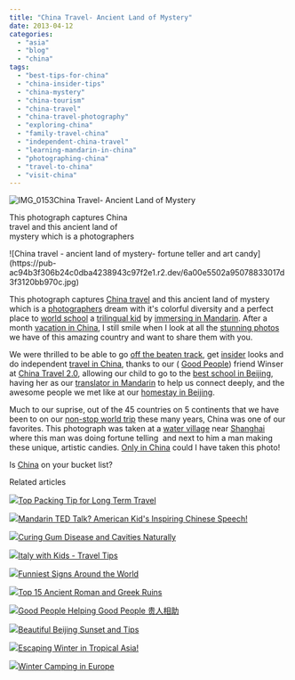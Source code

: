 ```yaml
---
title: "China Travel- Ancient Land of Mystery"
date: 2013-04-12
categories: 
  - "asia"
  - "blog"
  - "china"
tags: 
  - "best-tips-for-china"
  - "china-insider-tips"
  - "china-mystery"
  - "china-tourism"
  - "china-travel"
  - "china-travel-photography"
  - "exploring-china"
  - "family-travel-china"
  - "independent-china-travel"
  - "learning-mandarin-in-china"
  - "photographing-china"
  - "travel-to-china"
  - "visit-china"
---
```


![IMG_0153](https://pub-ac94b3f306b24c0dba4238943c97f2e1.r2.dev/6a00e5502a95078833017ee6a5c445970d.jpg)China Travel- 
Ancient Land of Mystery  
  
This photograph captures China  
travel and this ancient land of  
mystery which is a photographers

<!--more--> ![China travel - ancient land of mystery- fortune teller and art candy](https://pub-ac94b3f306b24c0dba4238943c97f2e1.r2.dev/6a00e5502a95078833017d3f3120bb970c.jpg)  
  
This photograph captures [China travel](http://soultravelers3new.local/2012/11/china-travel-in-the-autumn.html "travel to China") and this ancient land of mystery which is a [photographers](http://soultravelers3new.local/2008/07/new-cameras.html "travel photographers ") dream with it's colorful diversity and a perfect place to [world school](http://soultravelers3new.local/2013/01/world-school-education-at-its-best-.html/ "unschool, homeschool and world school") a [trilingual kid](http://soultravelers3new.local/2013/04/growing-up-bilingual-or-trilingual.html "bilingual or trilingual kid") by [immersing in Mandarin](http://soultravelers3new.local/2012/11/mandarin-immersion-in-china.html "immersing in Mandarin in Beijing, China"). After a  month [vacation in China](http://soultravelers3new.local/2012/12/china-family-vacation-beauty-love-joy-.html "vacation in China"), I still smile when I look at all the [stunning photos](http://soultravelers3new.local/2012/12/the-ultimate-travel-photo.html "stunning photo") we have of this amazing country and want to share them with you.  
  
We were thrilled to be able to go [off the beaten track](http://soultravelers3new.local/2013/04/traditional-chinese-medicine-travel-in-china.html "TCM travel in China"), get [insider](http://soultravelers3new.local/2012/12/making-friends-in-china-.html "insider tips for China") looks and do independent [travel in China](http://soultravelers3new.local/2012/12/china-travel-peking-opera.html "travel in China"), thanks to our ( [Good People](http://soultravelers3new.local/2013/03/good-people-helping-good-people-%E8%B4%B5%E4%BA%BA%E7%9B%B8%E5%8A%A9.html "good people china")) friend Winser at [China Travel 2.0](http://www.chinatravel20.com/ "China travel 2.0"), allowing our child to go to the [best school in Beijing](http://soultravelers3new.local/2013/01/learning-mandarin-in-beijing-china-best-school.html "Chinese language school in Beijing best "),  having her as our [translator in Mandarin](http://soultravelers3new.local/2013/03/mandarin-ted-talk-american-kids-inspiring-chinese-speech-.html "American kid translator in Mandarin") to help us connect deeply, and the awesome people we met like at our [homestay in Beijing](http://soultravelers3new.local/2013/01/best-homestay-living-with-a-family-in-china.html "homestay in Beijing").  
  
Much to our suprise, out of the 45 countries on 5 continents that we have been to on our [non-stop world trip](http://soultravelers3new.local/2012/01/amazing-family-world-tour.html "non-stop world tour family RTW") these many years, China was one of our favorites. This photograph was taken at a [water village](http://soultravelers3new.local/2012/12/visiting-a-beautiful-water-village-china-zhujiajio.html "water village") near [Shanghai](http://soultravelers3new.local/2012/12/shanghai-skyline-worlds-best-.html "shanghai china skyline") where this man was doing fortune telling  and next to him a man making these unique, artistic candies. [Only in China](http://soultravelers3new.local/2013/03/cooking-in-china.html "only in china photo") could I have taken this photo!  
  
Is [China](http://soultravelers3new.local/2012/11/babies-in-beijing-china-travel-joy.html "China travel- babies in Beijing") on your bucket list?  
  
  

Related articles

[![](http://i.zemanta.com/149896182_80_80.jpg)](http://soultravelers3new.local/2013/03/top-travel-tip-for-long-term-travel.html)[Top Packing Tip for Long Term Travel](http://soultravelers3new.local/2013/03/top-travel-tip-for-long-term-travel.html)

[![](http://i.zemanta.com/152306180_80_80.jpg)](http://soultravelers3new.local/2013/03/mandarin-ted-talk-american-kids-inspiring-chinese-speech-.html)[Mandarin TED Talk? American Kid's Inspiring Chinese Speech!](http://soultravelers3new.local/2013/03/mandarin-ted-talk-american-kids-inspiring-chinese-speech-.html)

[![](http://i.zemanta.com/154024597_80_80.jpg)](http://soultravelers3new.local/2013/03/curing-gum-disease-and-cavities-naturally.html)[Curing Gum Disease and Cavities Naturally](http://soultravelers3new.local/2013/03/curing-gum-disease-and-cavities-naturally.html)

[![](http://i.zemanta.com/155738631_80_80.jpg)](http://soultravelers3new.local/2013/03/italy-with-kids-travel-tips.html)[Italy with Kids - Travel Tips](http://soultravelers3new.local/2013/03/italy-with-kids-travel-tips.html)

[![](http://i.zemanta.com/150196019_80_80.jpg)](http://soultravelers3new.local/2013/03/funniest-signs-around-the-world.html)[Funniest Signs Around the World](http://soultravelers3new.local/2013/03/funniest-signs-around-the-world.html)

[![](http://i.zemanta.com/151690941_80_80.jpg)](http://soultravelers3new.local/2013/03/best-places-to-visit-ancient-roman-and-greek-ruins.html)[Top 15 Ancient Roman and Greek Ruins](http://soultravelers3new.local/2013/03/best-places-to-visit-ancient-roman-and-greek-ruins.html)

[![](http://i.zemanta.com/150504293_80_80.jpg)](http://soultravelers3new.local/2013/03/good-people-helping-good-people-%E8%B4%B5%E4%BA%BA%E7%9B%B8%E5%8A%A9.html)[Good People Helping Good People 贵人相助](http://soultravelers3new.local/2013/03/good-people-helping-good-people-%E8%B4%B5%E4%BA%BA%E7%9B%B8%E5%8A%A9.html)

[![](http://i.zemanta.com/153174506_80_80.jpg)](http://soultravelers3new.local/2013/03/beijing-sunset.html)[Beautiful Beijing Sunset and Tips](http://soultravelers3new.local/2013/03/beijing-sunset.html)

[![](http://i.zemanta.com/148698346_80_80.jpg)](http://soultravelers3new.local/2013/02/escaping-winter-in-tropical-asia.html)[Escaping Winter in Tropical Asia!](http://soultravelers3new.local/2013/02/escaping-winter-in-tropical-asia.html)

[![](http://i.zemanta.com/146676524_80_80.jpg)](http://soultravelers3new.local/2013/02/winter-camping-in-europe.html)[Winter Camping in Europe](http://soultravelers3new.local/2013/02/winter-camping-in-europe.html)
